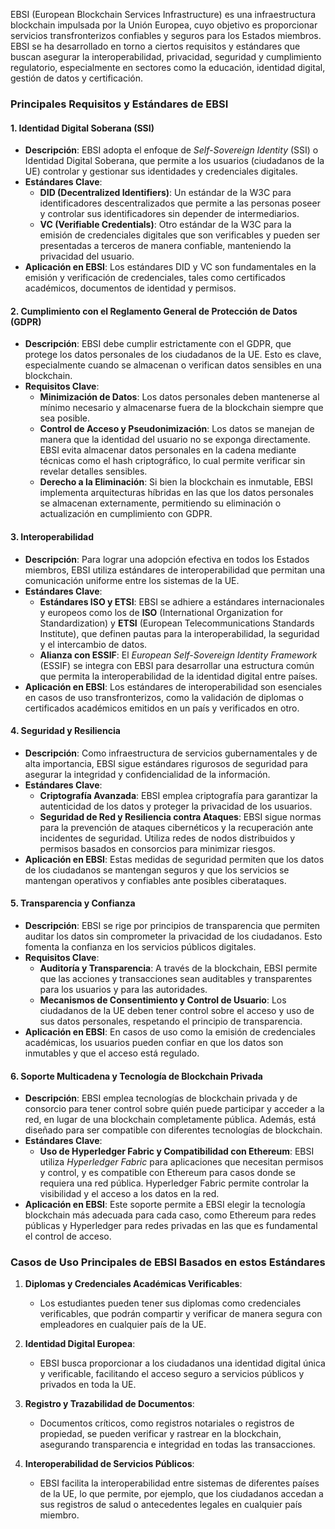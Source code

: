 EBSI (European Blockchain Services Infrastructure) es una infraestructura blockchain impulsada por la Unión Europea, cuyo objetivo es proporcionar servicios transfronterizos confiables y seguros para los Estados miembros. EBSI se ha desarrollado en torno a ciertos requisitos y estándares que buscan asegurar la interoperabilidad, privacidad, seguridad y cumplimiento regulatorio, especialmente en sectores como la educación, identidad digital, gestión de datos y certificación.

### Principales Requisitos y Estándares de EBSI

#### 1. **Identidad Digital Soberana (SSI)**
   - **Descripción**: EBSI adopta el enfoque de *Self-Sovereign Identity* (SSI) o Identidad Digital Soberana, que permite a los usuarios (ciudadanos de la UE) controlar y gestionar sus identidades y credenciales digitales.
   - **Estándares Clave**:
     - **DID (Decentralized Identifiers)**: Un estándar de la W3C para identificadores descentralizados que permite a las personas poseer y controlar sus identificadores sin depender de intermediarios.
     - **VC (Verifiable Credentials)**: Otro estándar de la W3C para la emisión de credenciales digitales que son verificables y pueden ser presentadas a terceros de manera confiable, manteniendo la privacidad del usuario.
   - **Aplicación en EBSI**: Los estándares DID y VC son fundamentales en la emisión y verificación de credenciales, tales como certificados académicos, documentos de identidad y permisos.

#### 2. **Cumplimiento con el Reglamento General de Protección de Datos (GDPR)**
   - **Descripción**: EBSI debe cumplir estrictamente con el GDPR, que protege los datos personales de los ciudadanos de la UE. Esto es clave, especialmente cuando se almacenan o verifican datos sensibles en una blockchain.
   - **Requisitos Clave**:
     - **Minimización de Datos**: Los datos personales deben mantenerse al mínimo necesario y almacenarse fuera de la blockchain siempre que sea posible.
     - **Control de Acceso y Pseudonimización**: Los datos se manejan de manera que la identidad del usuario no se exponga directamente. EBSI evita almacenar datos personales en la cadena mediante técnicas como el hash criptográfico, lo cual permite verificar sin revelar detalles sensibles.
     - **Derecho a la Eliminación**: Si bien la blockchain es inmutable, EBSI implementa arquitecturas híbridas en las que los datos personales se almacenan externamente, permitiendo su eliminación o actualización en cumplimiento con GDPR.

#### 3. **Interoperabilidad**
   - **Descripción**: Para lograr una adopción efectiva en todos los Estados miembros, EBSI utiliza estándares de interoperabilidad que permitan una comunicación uniforme entre los sistemas de la UE.
   - **Estándares Clave**:
     - **Estándares ISO y ETSI**: EBSI se adhiere a estándares internacionales y europeos como los de **ISO** (International Organization for Standardization) y **ETSI** (European Telecommunications Standards Institute), que definen pautas para la interoperabilidad, la seguridad y el intercambio de datos.
     - **Alianza con ESSIF**: El *European Self-Sovereign Identity Framework* (ESSIF) se integra con EBSI para desarrollar una estructura común que permita la interoperabilidad de la identidad digital entre países.
   - **Aplicación en EBSI**: Los estándares de interoperabilidad son esenciales en casos de uso transfronterizos, como la validación de diplomas o certificados académicos emitidos en un país y verificados en otro.

#### 4. **Seguridad y Resiliencia**
   - **Descripción**: Como infraestructura de servicios gubernamentales y de alta importancia, EBSI sigue estándares rigurosos de seguridad para asegurar la integridad y confidencialidad de la información.
   - **Estándares Clave**:
     - **Criptografía Avanzada**: EBSI emplea criptografía para garantizar la autenticidad de los datos y proteger la privacidad de los usuarios.
     - **Seguridad de Red y Resiliencia contra Ataques**: EBSI sigue normas para la prevención de ataques cibernéticos y la recuperación ante incidentes de seguridad. Utiliza redes de nodos distribuidos y permisos basados en consorcios para minimizar riesgos.
   - **Aplicación en EBSI**: Estas medidas de seguridad permiten que los datos de los ciudadanos se mantengan seguros y que los servicios se mantengan operativos y confiables ante posibles ciberataques.

#### 5. **Transparencia y Confianza**
   - **Descripción**: EBSI se rige por principios de transparencia que permiten auditar los datos sin comprometer la privacidad de los ciudadanos. Esto fomenta la confianza en los servicios públicos digitales.
   - **Requisitos Clave**:
     - **Auditoría y Transparencia**: A través de la blockchain, EBSI permite que las acciones y transacciones sean auditables y transparentes para los usuarios y para las autoridades.
     - **Mecanismos de Consentimiento y Control de Usuario**: Los ciudadanos de la UE deben tener control sobre el acceso y uso de sus datos personales, respetando el principio de transparencia.
   - **Aplicación en EBSI**: En casos de uso como la emisión de credenciales académicas, los usuarios pueden confiar en que los datos son inmutables y que el acceso está regulado.

#### 6. **Soporte Multicadena y Tecnología de Blockchain Privada**
   - **Descripción**: EBSI emplea tecnologías de blockchain privada y de consorcio para tener control sobre quién puede participar y acceder a la red, en lugar de una blockchain completamente pública. Además, está diseñado para ser compatible con diferentes tecnologías de blockchain.
   - **Estándares Clave**:
     - **Uso de Hyperledger Fabric y Compatibilidad con Ethereum**: EBSI utiliza *Hyperledger Fabric* para aplicaciones que necesitan permisos y control, y es compatible con Ethereum para casos donde se requiera una red pública. Hyperledger Fabric permite controlar la visibilidad y el acceso a los datos en la red.
   - **Aplicación en EBSI**: Este soporte permite a EBSI elegir la tecnología blockchain más adecuada para cada caso, como Ethereum para redes públicas y Hyperledger para redes privadas en las que es fundamental el control de acceso.

### Casos de Uso Principales de EBSI Basados en estos Estándares

1. **Diplomas y Credenciales Académicas Verificables**:
   - Los estudiantes pueden tener sus diplomas como credenciales verificables, que podrán compartir y verificar de manera segura con empleadores en cualquier país de la UE.

2. **Identidad Digital Europea**:
   - EBSI busca proporcionar a los ciudadanos una identidad digital única y verificable, facilitando el acceso seguro a servicios públicos y privados en toda la UE.

3. **Registro y Trazabilidad de Documentos**:
   - Documentos críticos, como registros notariales o registros de propiedad, se pueden verificar y rastrear en la blockchain, asegurando transparencia e integridad en todas las transacciones.

4. **Interoperabilidad de Servicios Públicos**:
   - EBSI facilita la interoperabilidad entre sistemas de diferentes países de la UE, lo que permite, por ejemplo, que los ciudadanos accedan a sus registros de salud o antecedentes legales en cualquier país miembro.

